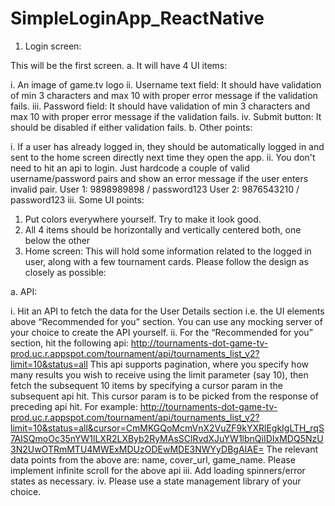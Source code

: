# SimpleLoginApp_ReactNative

1. Login screen:

This will be the first screen. a. It will have 4 UI items:

i. An image of game.tv logo
ii. Username text field: It should have validation of min 3 characters and max 10 with proper error message if the validation fails.
iii. Password field: It should have validation of min 3 characters and max 10 with proper error message if the validation fails.
iv. Submit button: It should be disabled if either validation fails.
b. Other points:

i. If a user has already logged in, they should be automatically logged in and sent to the home screen directly next time they open the app.
ii. You don't need to hit an api to login. Just hardcode a couple of valid username/password pairs and show an error message if the user enters invalid pair.
  User 1: 9898989898 / password123
  User 2: 9876543210 / password123
iii. Some UI points:
  1. Put colors everywhere yourself. Try to make it look good.
  2. All 4 items should be horizontally and vertically centered both, one below the other
2. Home screen: This will hold some information related to the logged in user, along with a few tournament cards. Please follow the design as closely as possible:



a. API:

i. Hit an API to fetch the data for the User Details section i.e. the UI elements above “Recommended for you” section. You can use any mocking server of your choice to create the API yourself.
ii. For the “Recommended for you” section, hit the following api:
  http://tournaments-dot-game-tv-prod.uc.r.appspot.com/tournament/api/tournaments_list_v2?limit=10&status=all
  This api supports pagination, where you specify how many results you wish to receive using the limit parameter (say 10), then fetch the subsequent 10 items by specifying a cursor param in the subsequent api hit. This cursor param is to be picked from the response of preceding api hit. For example:
  http://tournaments-dot-game-tv-prod.uc.r.appspot.com/tournament/api/tournaments_list_v2?limit=10&status=all&cursor=CmMKGQoMcmVnX2VuZF9kYXRlEgkIgLTH_rqS7AISQmoOc35nYW1lLXR2LXByb2RyMAsSClRvdXJuYW1lbnQiIDIxMDQ5NzU3N2UwOTRmMTU4MWExMDUzODEwMDE3NWYyDBgAIAE=
  The relevant data points from the above are: name, cover_url, game_name. Please implement infinite scroll for the above api
iii. Add loading spinners/error states as necessary.
iv. Please use a state management library of your choice.
